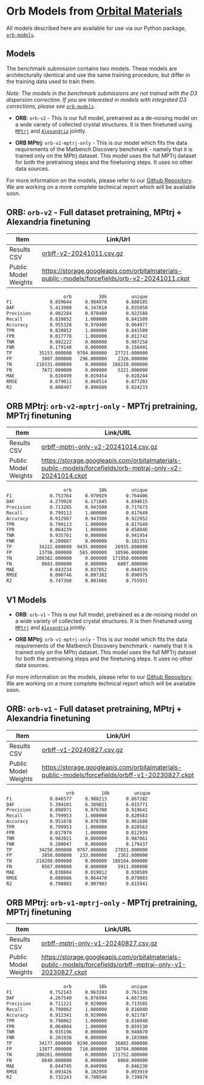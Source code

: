 # Orb Models from [Orbital Materials](https://orbitalmaterials.com)

All models described here are available for use via our Python package, [`orb-models`].

[`orb-models`]: https://github.com/orbital-materials/orb-models

## Models

The benchmark submission contains two models. These models are architecturally identical and use the same training procedure, but differ in the training data used to train them.

_Note: The models in the benchmark submissions are not trained with the D3 dispersion correction. If you are interested in models with integrated D3 corrections, please see [`orb-models`]._

- **ORB**: `orb-v2` - This is our full model, pretrained as a de-noising model on a wide variety of collected crystal structures. It is then finetuned using [`MPtrj`](https://figshare.com/articles/dataset/23713842) and [`Alexandria`](https://alexandria.icams.rub.de/) jointly.

- **ORB MPtrj**: `orb-v2-mptrj-only` - This is our model which fits the data requirements of the Matbench Discovery benchmark - namely that it is trained only on the MPtrj dataset. This model uses the full MPTrj dataset for both the pretraining steps and the finetuning steps. It uses no other data sources.

For more information on the models, please refer to our [Github Repository][`orb-models`]. We are working on a more complete technical report which will be available soon.

## **ORB**: `orb-v2` - Full dataset pretraining, MPtrj + Alexandria finetuning

| Item                 | Link/Url                                                                                       |
| -------------------- | ---------------------------------------------------------------------------------------------- |
| Results CSV          | [orbff-v2-20241011.csv.gz](./orbff-v2-20241011.csv.gz)                                         |
| Public Model Weights | https://storage.googleapis.com/orbitalmaterials-public-models/forcefields/orb-v2-20241011.ckpt |

```txt
                     orb          10k         unique
F1              0.859644     0.984978       0.880185
DAF             5.413980     6.347810       6.035050
Precision       0.902284     0.970400       0.922588
Recall          0.820852     1.000000       0.841509
Accuracy        0.955328     0.970400       0.964977
TPR             0.820852     1.000000       0.841509
FPR             0.017778     1.000000       0.012742
TNR             0.982222     0.000000       0.987258
FNR             0.179148     0.000000       0.158491
TP          35153.000000  9704.000000   27721.000000
FP           3807.000000   296.000000    2326.000000
TN         210331.000000     0.000000  180220.000000
FN           7672.000000     0.000000    5221.000000
MAE             0.028499     0.019454       0.028244
RMSE            0.079011     0.068514       0.077203
R2              0.808497     0.896680       0.824233
```

## **ORB MPtrj**: `orb-v2-mptrj-only` - MPTrj pretraining, MPTrj finetuning

| Item                 | Link/URL                                                                                                  |
| -------------------- | --------------------------------------------------------------------------------------------------------- |
| Results CSV          | [orbff-mptrj-only-v2-20241014.csv.gz](./orbff-mptrj-only-v2-20241014.csv.gz)                              |
| Public Model Weights | https://storage.googleapis.com/orbitalmaterials-public-models/forcefields/orb-mptraj-only-v2-20241014.ckpt |

```txt
                     orb          10k         unique
F1              0.753764     0.970929       0.764406
DAF             4.279928     6.171845       4.694615
Precision       0.713285     0.943500       0.717673
Recall          0.799113     1.000000       0.817649
Accuracy        0.912987     0.943500       0.922952
TPR             0.799113     1.000000       0.817649
FPR             0.064239     1.000000       0.058046
TNR             0.935761     0.000000       0.941954
FNR             0.200887     0.000000       0.182351
TP          34222.000000  9435.000000   26935.000000
FP          13756.000000   565.000000   10596.000000
TN         200382.000000     0.000000  171950.000000
FN           8603.000000     0.000000    6007.000000
MAE             0.043234     0.037052       0.044555
RMSE            0.090746     0.097382       0.090975
R2              0.747388     0.801666       0.755931
```

## V1 Models

- **ORB**: `orb-v1` - This is our full model, pretrained as a de-noising model on a wide variety of collected crystal structures. It is then finetuned using [`MPtrj`](https://figshare.com/articles/dataset/23713842) and [`Alexandria`](https://alexandria.icams.rub.de/) jointly.

- **ORB MPtrj**: `orb-v1-mptrj-only` - This is our model which fits the data requirements of the Matbench Discovery benchmark - namely that it is trained only on the MPtrj dataset. This model uses the full MPTrj dataset for both the pretraining steps and the finetuning steps. It uses no other data sources.

For more information on the models, please refer to our [Github Repository][`orb-models`]. We are working on a more complete technical report which will be available soon.

## **ORB**: `orb-v1` - Full dataset pretraining, MPtrj + Alexandria finetuning

| Item                 | Link/Url                                                                                         |
| -------------------- | ------------------------------------------------------------------------------------------------ |
| Results CSV          | [orbff-v1-20240827.csv.gz](./orbff-v1-20240827.csv.gz)                                           |
| Public Model Weights | https://storage.googleapis.com/orbitalmaterials-public-models/forcefields/orbff-v1-20230827.ckpt |

```txt
                      orb          10k         unique
F1              0.846577     0.988213       0.867282
DAF             5.394101     6.389021       6.015771
Precision       0.898971     0.976700       0.919641
Recall          0.799953     1.000000       0.820563
Accuracy        0.951678     0.976700       0.961608
TPR             0.799953     1.000000       0.820563
FPR             0.017979     1.000000       0.012939
TNR             0.982021     0.000000       0.987061
FNR             0.200047     0.000000       0.179437
TP          34258.000000  9767.000000   27031.000000
FP           3850.000000   233.000000    2362.000000
TN         210288.000000     0.000000  180184.000000
FN           8567.000000     0.000000    5911.000000
MAE             0.030884     0.019012       0.030589
RMSE            0.080986     0.064470       0.079003
R2              0.798803     0.907903       0.815941
```

## **ORB MPtrj**: `orb-v1-mptrj-only` - MPTrj pretraining, MPTrj finetuning

| Item                 | Link/URL                                                                                                    |
| -------------------- | ----------------------------------------------------------------------------------------------------------- |
| Results CSV          | [orbff-mptrj-only-v1-20240827.csv.gz](./orbff-mptrj-only-v1-20240827.csv.gz)                                |
| Public Model Weights | https://storage.googleapis.com/orbitalmaterials-public-models/forcefields/orbff-mptraj-only-v1-20230827.ckpt |

```txt
                     orb          10k         unique
F1              0.752143     0.963193       0.761336
DAF             4.267540     6.076994       4.667345
Precision       0.711221     0.929000       0.713505
Recall          0.798062     1.000000       0.816040
Accuracy        0.912341     0.929000       0.921787
TPR             0.798062     1.000000       0.816040
FPR             0.064804     1.000000       0.059130
TNR             0.935196     0.000000       0.940870
FNR             0.201938     0.000000       0.183960
TP          34177.000000  9290.000000   26882.000000
FP          13877.000000   710.000000   10794.000000
TN         200261.000000     0.000000  171752.000000
FN           8648.000000     0.000000    6060.000000
MAE             0.044745     0.040998       0.046230
RMSE            0.093426     0.102950       0.093919
R2              0.732243     0.780546       0.739879
```
